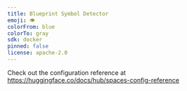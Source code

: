 ```yaml
---
title: Blueprint Symbol Detector
emoji: 👁
colorFrom: blue
colorTo: gray
sdk: docker
pinned: false
license: apache-2.0
---
```


Check out the configuration reference at https://huggingface.co/docs/hub/spaces-config-reference
